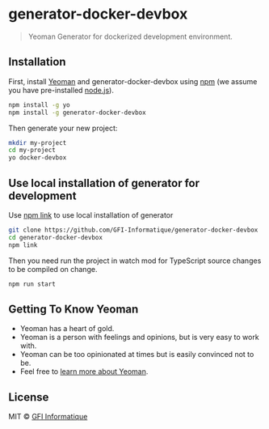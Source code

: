 # generator-docker-devbox
> Yeoman Generator for dockerized development environment.

## Installation

First, install [Yeoman](http://yeoman.io) and generator-docker-devbox using [npm](https://www.npmjs.com/) 
(we assume you have pre-installed [node.js](https://nodejs.org/)).

```bash
npm install -g yo
npm install -g generator-docker-devbox
```

Then generate your new project:

```bash
mkdir my-project
cd my-project
yo docker-devbox
```

## Use local installation of generator for development

Use [npm link](https://docs.npmjs.com/cli/link) to use local installation of generator

```bash
git clone https://github.com/GFI-Informatique/generator-docker-devbox
cd generator-docker-devbox
npm link
```

Then you need run the project in watch mod for TypeScript source changes to be compiled on change.

```bash
npm run start
```

## Getting To Know Yeoman

 * Yeoman has a heart of gold.
 * Yeoman is a person with feelings and opinions, but is very easy to work with.
 * Yeoman can be too opinionated at times but is easily convinced not to be.
 * Feel free to [learn more about Yeoman](http://yeoman.io/).

## License

MIT © [GFI Informatique](https://www.gfi.world/)
